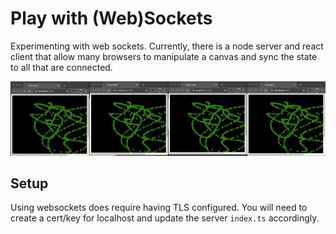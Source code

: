 # Play with (Web)Sockets

Experimenting with web sockets. Currently, there is a node server and react client that allow many browsers to manipulate a canvas and sync the state to all that are connected.

![Demo](docs/images/multi-browser-demo.png)

## Setup

Using websockets does require having TLS configured. You will need to create a cert/key for localhost and update the server `index.ts` accordingly.
